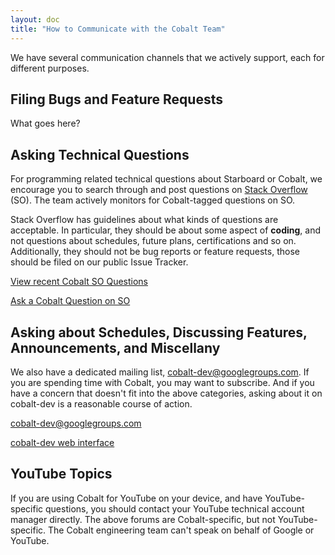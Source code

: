 ```yaml
---
layout: doc
title: "How to Communicate with the Cobalt Team"
---
```


We have several communication channels that we actively support, each for
different purposes.

## Filing Bugs and Feature Requests

What goes here? 

## Asking Technical Questions

For programming related technical questions about Starboard or Cobalt, we
encourage you to search through and post questions on [Stack
Overflow](https://stackoverflow.com) (SO). The team actively monitors for
Cobalt-tagged questions on SO.

Stack Overflow has guidelines about what kinds of questions are acceptable. In
particular, they should be about some aspect of **coding**, and not questions
about schedules, future plans, certifications and so on. Additionally, they
should not be bug reports or feature requests, those should be filed on our
public Issue Tracker.

[View recent Cobalt SO Questions](https://stackoverflow.com/questions/tagged/cobalt)

[Ask a Cobalt Question on SO](https://stackoverflow.com/questions/ask?tags=cobalt)


## Asking about Schedules, Discussing Features, Announcements, and Miscellany

We also have a dedicated mailing list, cobalt-dev@googlegroups.com. If you are
spending time with Cobalt, you may want to subscribe. And if you have a concern
that doesn't fit into the above categories, asking about it on cobalt-dev is a
reasonable course of action.

[cobalt-dev@googlegroups.com](cobalt-dev@googlegroups.com)

[cobalt-dev web interface](https://groups.google.com/forum/#!forum/cobalt-dev)


## YouTube Topics

If you are using Cobalt for YouTube on your device, and have YouTube-specific
questions, you should contact your YouTube technical account manager
directly. The above forums are Cobalt-specific, but not YouTube-specific.  The
Cobalt engineering team can't speak on behalf of Google or YouTube.
